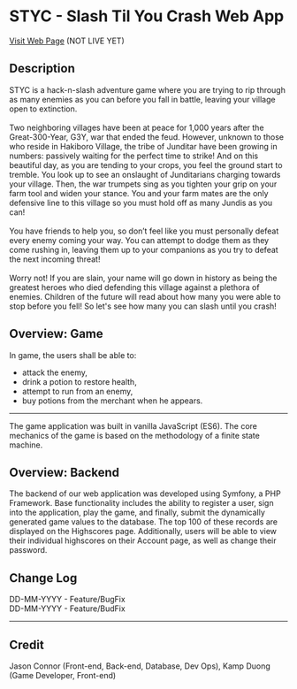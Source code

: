 # STYC - Slash Til You Crash Web App
<a href="https://styc.app">Visit Web Page</a> (NOT LIVE YET)
<h2>Description</h2>
<p>STYC is a hack-n-slash adventure game where you are trying to rip through as many enemies as you can before you fall in battle, leaving your village open to extinction.
<br><br>
Two neighboring villages have been at peace for 1,000 years after the Great-300-Year, G3Y, war that ended the feud. However, unknown to those who reside in Hakiboro Village, the tribe of Junditar have been growing in numbers: passively waiting for the perfect time to strike! And on this beautiful day, as you are tending to your crops, you feel the ground start to tremble. You look up to see an onslaught of Junditarians charging towards your village. Then, the war trumpets sing as you tighten your grip on your farm tool and widen your stance. You and your farm mates are the only defensive line to this village so you must hold off as many Jundis as you can!
<br><br>
You have friends to help you, so don’t feel like you must personally defeat every enemy coming your way. You can attempt to dodge them as they come rushing in, leaving them up to your companions as you try to defeat the next incoming threat!
<br><br>
Worry not! If you are slain, your name will go down in history as being the greatest heroes who died defending this village against a plethora of enemies. Children of the future will read about how many you were able to stop before you fell! So let's see how many you can slash until you crash!
</p>

<h2>Overview: Game</h2>
<center>
  <a href="https://styc.jasonc.dev">
    <!--img src="https://www.dropbox.com/s/t1pvdnlg7b1mk73/portrait.jpg?dl=0" /-->
  </a>
</center>
In game, the users shall be able to:
<ul>
  <li>attack the enemy,</li>
  <li>drink a potion to restore health,</li>
  <li>attempt to run from an enemy,</li>
  <li>buy potions from the merchant when he appears.</li>
</ul>
<hr />
The game application was built in vanilla JavaScript (ES6). The core mechanics of the game is based on the methodology of a finite state machine.
<center><!--img src="https://raw.githubusercontent.com/jasonconnor/styc/master/github%20readme%20assets/STYC_FiniteStateMachine.png?token=AHRD2UXE3MJORY22AKZBABC57ZCGG" width="500px" /--></center>

<h2>Overview: Backend</h2>

<p>
The backend of our web application was developed using Symfony, a PHP Framework. Base functionality includes the ability to register a user, sign into the application, play the game, and finally, submit the dynamically generated game values to the database. The top 100 of these records are displayed on the Highscores page. Additionally, users will be able to view their individual highscores on their Account page, as well as change their password.
</p>

<h2>Change Log</h2>

DD-MM-YYYY - Feature/BugFix<br />
DD-MM-YYYY - Feature/BudFix<br />

<hr />
<h2>Credit</h2>
Jason Connor (Front-end, Back-end, Database, Dev Ops),
Kamp Duong (Game Developer, Front-end)
<!--img src="https://raw.githubusercontent.com/jasonconnor/styc/master/github%20readme%20assets/Contributors.png?token=AHRD2UXE3MJORY22AKZBABC57ZCGG"-->
